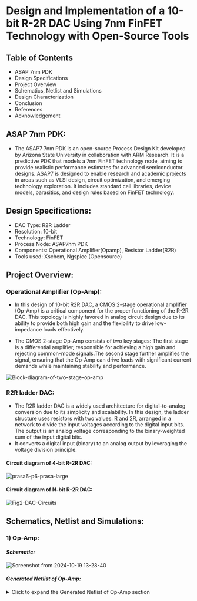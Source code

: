 # Design and Implementation of a 10-bit R-2R DAC Using 7nm FinFET Technology with Open-Source Tools

## Table of Contents
- ASAP 7nm PDK
- Design Specifications
- Project Overview
- Schematics, Netlist and Simulations
- Design Characterization
- Conclusion
- References
- Acknowledgement 

## ASAP 7nm PDK:
- The ASAP7 7nm PDK is an open-source Process Design Kit developed by Arizona State University in collaboration with ARM Research. It is a predictive PDK that models a 7nm FinFET technology node, aiming to provide realistic performance estimates for advanced semiconductor designs. ASAP7 is designed to enable research and academic projects in areas such as VLSI design, circuit optimization, and emerging technology exploration. It includes standard cell libraries, device models, parasitics, and design rules based on FinFET technology.




## Design Specifications:

- DAC Type: R2R Ladder
- Resolution: 10-bit
- Technology: FinFET
- Process Node: ASAP7nm PDK
- Components: Operational Amplifier(Opamp), Resistor Ladder(R2R)
- Tools used: Xschem, Ngspice (Opensource)


## Project Overview:

### Operational Amplifier (Op-Amp):

- In this design of 10-bit R2R DAC, a CMOS 2-stage operational amplifier (Op-Amp) is a critical component for the proper functioning of the R-2R DAC. This topology is highly favored in analog circuit design due to its ability to provide both high gain and the flexibility to drive low-impedance loads effectively.

- The CMOS 2-stage Op-Amp consists of two key stages: The first stage is a differential amplifier, responsible for achieving a high gain and rejecting common-mode signals.The second stage further amplifies the signal, ensuring that the Op-Amp can drive loads with significant current demands while maintaining stability and performance.

![Block-diagram-of-two-stage-op-amp](https://github.com/user-attachments/assets/c9aa4ae0-6a64-4b9d-ba9e-0aac6a8e3dfe)


### R2R ladder DAC:

- The R2R ladder DAC is a widely used architecture for digital-to-analog conversion due to its simplicity and scalability. In this design, the ladder structure uses resistors with two values: R and 2R, arranged in a network to divide the input voltages according to the digital input bits. The output is an analog voltage corresponding to the binary-weighted sum of the input digital bits.
- It converts a digital input (binary) to an analog output by leveraging the voltage division principle.

#### Circuit diagram of 4-bit R-2R DAC:

![prasa6-p6-prasa-large](https://github.com/user-attachments/assets/12b9db05-1492-4adb-8547-f73862aeefbe)

#### Circuit diagram of N-bit R-2R DAC:
 
![Fig2-DAC-Circuits](https://github.com/user-attachments/assets/741c69af-22da-4b54-8807-35c5f4e62fab)








## Schematics, Netlist and Simulations:

### 1) Op-Amp:

#### *Schematic:*

![Screenshot from 2024-10-19 13-28-40](https://github.com/user-attachments/assets/acff7135-fbc4-4cd2-9fea-b8ec327ed678)


#### *Generated Netlist of Op-Amp:*

<details>
  <summary>Click to expand the Generated Netlist of Op-Amp section</summary>

```
** sch_path: /home/aman/asap_7nm_Xschem/opamp.sch
**.subckt opamp
Xnfet1 net1 VIN1 net3 GND asap_7nm_nfet l=7e-009 nfin=14
Xpfet1 net2 net1 VDD VDD asap_7nm_pfet l=7e-009 nfin=14
Xpfet2 net1 net1 VDD net7 asap_7nm_pfet l=7e-009 nfin=14
Xnfet2 net2 VIN2 net3 GND asap_7nm_nfet l=7e-009 nfin=14
Xnfet3 net3 net4 GND net8 asap_7nm_nfet l=7e-009 nfin=14
Xnfet4 net4 net4 GND net5 asap_7nm_nfet l=7e-009 nfin=14
Xpfet3 VOUT net2 VDD VDD asap_7nm_pfet l=7e-009 nfin=14
Xnfet5 VOUT net4 GND net6 asap_7nm_nfet l=7e-009 nfin=14
C1 VOUT GND 2p m=1
C2 VOUT net2 100f m=1
I0 VDD net4 20u



* Voltage sources with 180-degree phase shift

VIN1 VIN1 GND SIN(0.5 0.1 1k 0 0) ; 
VIN2 VIN2 GND SIN(0.5 -0.1 1k 0 0) ;  
VDD VDD GND dc 0.7 ;

**.ends
.GLOBAL VDD
.GLOBAL GND

**** begin user architecture code

.subckt asap_7nm_pfet S G D B l=7e-009 nfin=14
	npmos_finfet S G D B BSIMCMG_osdi_P l=7e-009 nfin=14
.ends asap_7nm_pfet

* Transient analysis setup
.TRAN 1u 5m  ;  

.control
    run
    plot v(VOUT) v(VIN1) v(VIN2) ;
.endc


.model BSIMCMG_osdi_P BSIMCMG_va (
+ TYPE = 0

************************************************************
*                         general                          *
************************************************************
+version = 107             bulkmod = 1               igcmod  = 1               igbmod  = 0
+gidlmod = 1               iimod   = 0               geomod  = 1               rdsmod  = 0
+rgatemod= 0               rgeomod = 0               shmod   = 0               nqsmod  = 0
+coremod = 0               cgeomod = 0               capmod  = 0               tnom    = 25
+eot     = 1e-009          eotbox  = 1.4e-007        eotacc  = 3e-010          tfin    = 6.5e-009
+toxp    = 2.1e-009        nbody   = 1e+022          phig    = 4.9278          epsrox  = 3.9
+epsrsub = 11.9            easub   = 4.05            ni0sub  = 1.1e+016        bg0sub  = 1.17
+nc0sub  = 2.86e+025       nsd     = 2e+026          ngate   = 0               nseg    = 5
+l       = 2.1e-008        xl      = 1e-009          lint    = -2.5e-009       dlc     = 0
+dlbin   = 0               hfin    = 3.2e-008        deltaw  = 0               deltawcv= 0
+sdterm  = 0               epsrsp  = 3.9             nfin    = 1
+toxg    = 1.8e-009
************************************************************
*                            dc                            *
************************************************************
+cit     = 0               cdsc    = 0.003469        cdscd   = 0.001486        dvt0    = 0.05
+dvt1    = 0.36            phin    = 0.05            eta0    = 0.094           dsub    = 0.24
+k1rsce  = 0               lpe0    = 0               dvtshift= 0               qmfactor= 0
+etaqm   = 0.54            qm0     = 2.183e-012      pqm     = 0.66            u0      = 0.0237
+etamob  = 4               up      = 0               ua      = 1.133           eu      = 0.05
+ud      = 0.0105          ucs     = 0.2672          rdswmin = 0               rdsw    = 200
+wr      = 1               rswmin  = 0               rdwmin  = 0               rshs    = 0
+rshd    = 0               vsat    = 60000           deltavsat= 0.17            ksativ  = 1.592
+mexp    = 2.491           ptwg    = 25              pclm    = 0.01            pclmg   = 1
+pdibl1  = 800             pdibl2  = 0.005704        drout   = 4.97            pvag    = 200
+fpitch  = 2.7e-008        rth0    = 0.15            cth0    = 1.243e-006      wth0    = 2.6e-007
+lcdscd  = 0               lcdscdr = 0               lrdsw   = 1.3             lvsat   = 1441
************************************************************
*                         leakage                          *
************************************************************
+aigc    = 0.007           bigc    = 0.0015          cigc    = 1               dlcigs  = 5e-009
+dlcigd  = 5e-009          aigs    = 0.006           aigd    = 0.006           bigs    = 0.001944
+bigd    = 0.001944        cigs    = 1               cigd    = 1               poxedge = 1.152
+agidl   = 2e-012          agisl   = 2e-012          bgidl   = 1.5e+008        bgisl   = 1.5e+008
+egidl   = 1.142           egisl   = 1.142
************************************************************
*                            rf                            *
************************************************************
************************************************************
*                         junction                         *
************************************************************
************************************************************
*                       capacitance                        *
************************************************************
+cfs     = 0               cfd     = 0               cgso    = 1.6e-010        cgdo    = 1.6e-010
+cgsl    = 0               cgdl    = 0               ckappas = 0.6             ckappad = 0.6
+cgbo    = 0               cgbl    = 0
************************************************************
*                       temperature                        *
************************************************************
+tbgasub = 0.000473        tbgbsub = 636             kt1     = 0               kt1l    = 0
+ute     = -1.2            utl     = 0               ua1     = 0.001032        ud1     = 0
+ucste   = -0.004775       at      = 0.001           ptwgt   = 0.004           tmexp   = 0
+prt     = 0               tgidl   = -0.007          igt     = 2.5
************************************************************
*                          noise                           *
************************************************************
**)
.control
pre_osdi /home/aman/asap_7nm_Xschem/bsimcmg.osdi
.endc



.subckt asap_7nm_nfet S G D B l=7e-009 nfin=14
	nnmos_finfet S G D B BSIMCMG_osdi_N l=7e-009 nfin=14
.ends asap_7nm_nfet

.model BSIMCMG_osdi_N BSIMCMG_va (
+ TYPE = 1
************************************************************
*                         general                          *
************************************************************
+version = 107             bulkmod = 1               igcmod  = 1               igbmod  = 0
+gidlmod = 1               iimod   = 0               geomod  = 1               rdsmod  = 0
+rgatemod= 0               rgeomod = 0               shmod   = 0               nqsmod  = 0
+coremod = 0               cgeomod = 0               capmod  = 0               tnom    = 25
+eot     = 1e-009          eotbox  = 1.4e-007        eotacc  = 1e-010          tfin    = 6.5e-009
+toxp    = 2.1e-009        nbody   = 1e+022          phig    = 4.2466          epsrox  = 3.9
+epsrsub = 11.9            easub   = 4.05            ni0sub  = 1.1e+016        bg0sub  = 1.17
+nc0sub  = 2.86e+025       nsd     = 2e+026          ngate   = 0               nseg    = 5
+l       = 2.1e-008        xl      = 1e-009          lint    = -2e-009         dlc     = 0
+dlbin   = 0               hfin    = 3.2e-008        deltaw  = 0               deltawcv= 0
+sdterm  = 0               epsrsp  = 3.9             nfin    = 1
+toxg    = 1.80e-009
************************************************************
*                            dc                            *
************************************************************
+cit     = 0               cdsc    = 0.01            cdscd   = 0.01            dvt0    = 0.05
+dvt1    = 0.47            phin    = 0.05            eta0    = 0.07            dsub    = 0.35
+k1rsce  = 0               lpe0    = 0               dvtshift= 0               qmfactor= 2.5
+etaqm   = 0.54            qm0     = 0.001           pqm     = 0.66            u0      = 0.0303
+etamob  = 2               up      = 0               ua      = 0.55            eu      = 1.2
+ud      = 0               ucs     = 1               rdswmin = 0               rdsw    = 200
+wr      = 1               rswmin  = 0               rdwmin  = 0               rshs    = 0
+rshd    = 0               vsat    = 70000           deltavsat= 0.2             ksativ  = 2
+mexp    = 4               ptwg    = 30              pclm    = 0.05            pclmg   = 0
+pdibl1  = 0               pdibl2  = 0.002           drout   = 1               pvag    = 0
+fpitch  = 2.7e-008        rth0    = 0.225           cth0    = 1.243e-006      wth0    = 2.6e-007
+lcdscd  = 5e-005          lcdscdr = 5e-005          lrdsw   = 0.2             lvsat   = 0
************************************************************
*                         leakage                          *
************************************************************
+aigc    = 0.014           bigc    = 0.005           cigc    = 0.25            dlcigs  = 1e-009
+dlcigd  = 1e-009          aigs    = 0.0115          aigd    = 0.0115          bigs    = 0.00332
+bigd    = 0.00332         cigs    = 0.35            cigd    = 0.35            poxedge = 1.1
+agidl   = 1e-012          agisl   = 1e-012          bgidl   = 10000000        bgisl   = 10000000
+egidl   = 0.35            egisl   = 0.35
************************************************************
*                            rf                            *
************************************************************
************************************************************
*                         junction                         *
************************************************************
************************************************************
*                       capacitance                        *
************************************************************
+cfs     = 0               cfd     = 0               cgso    = 1.6e-010        cgdo    = 1.6e-010
+cgsl    = 0               cgdl    = 0               ckappas = 0.6             ckappad = 0.6
+cgbo    = 0               cgbl    = 0
************************************************************
*                       temperature                        *
************************************************************
+tbgasub = 0.000473        tbgbsub = 636             kt1     = 0               kt1l    = 0
+ute     = -0.7            utl     = 0               ua1     = 0.001032        ud1     = 0
+ucste   = -0.004775       at      = 0.001           ptwgt   = 0.004           tmexp   = 0
+prt     = 0               tgidl   = -0.007          igt     = 2.5
************************************************************
*                          noise                           *
************************************************************
**)
.control
pre_osdi /home/aman/asap_7nm_Xschem/bsimcmg.osdi
.endc


**** end user architecture code
.end

```
<details>


#### *Simulated waveform*
![opamp_op](https://github.com/user-attachments/assets/bcb113a6-a379-4529-bcd3-5bdd5ec140ef)

- From the above waveform, Gain of the Op-Amp = 3.355.



### 2) 4-bit R2R DAC:

#### *Schematic:*

![Screenshot from 2024-10-19 13-35-59](https://github.com/user-attachments/assets/bb760b23-afc1-4047-b9af-570690506f57)



#### *Generated Netlist of 4-bit R2R DAC:*

<details>
  <summary>Click to expand the Generated Netlist of 4-bit R2R DAC section</summary>

```

** sch_path: /home/aman/asap_7nm_Xschem/r2r_4b.sch
**.subckt r2r VOUT
*.iopin VOUT
x1 VDD VOUT net1 VOUT opamp
VDD VDD GND 0.7
R1 net9 net1 2k m=1
R2 net8 net2 2k m=1
R3 net7 net3 2k m=1
R4 net6 net4 2k m=1
R5 net1 net2 1k m=1
R6 net2 net3 1k m=1
R7 net3 net4 1k m=1
R8 net4 net5 1k m=1

R9 net13 net5 2k m=1
R10 net12 net16 2k m=1
R11 net11 net17 2k m=1
R12 net10 net18 2k m=1

R13 net15 net19 2k m=1
R14 net14 net20 2k m=1

R15 net5 net16 1k m=1
R16 net16 net17 1k m=1
R17 net17 net18 1k m=1
R18 net18 net19 1k m=1
R19 net19 net20 1k m=1
R20 net20 GND 2k m=1


V_D0 net5 GND PULSE(0 0.7 0 1n 1n 1u 2u);


V_D1 net6 GND PULSE(0 0.7 0 1n 1n 2u 4u);

V_D2 net7 GND PULSE(0 0.7 0 1n 1n 4u 8u);


V_D3 net8 GND PULSE(0 0.7 0 1n 1n 8u 16u);


**.ends

* expanding   symbol:  opamp.sym # of pins=4
** sym_path: /home/aman/asap_7nm_Xschem/opamp.sym
** sch_path: /home/aman/asap_7nm_Xschem/opamp.sch
.subckt opamp VDD VOUT VIN2 VIN1
*.ipin VIN1
*.opin VOUT
*.iopin VDD
*.ipin VIN2
Xnfet1 net1 VIN1 net3 GND asap_7nm_nfet l=7e-009 nfin=14
Xpfet1 net2 net1 VDD VDD asap_7nm_pfet l=7e-009 nfin=14
Xpfet2 net1 net1 VDD net7 asap_7nm_pfet l=7e-009 nfin=14
Xnfet2 net2 VIN2 net3 GND asap_7nm_nfet l=7e-009 nfin=14
Xnfet3 net3 net4 GND net8 asap_7nm_nfet l=7e-009 nfin=14
Xnfet4 net4 net4 GND net5 asap_7nm_nfet l=7e-009 nfin=14
Xpfet3 VOUT net2 VDD VDD asap_7nm_pfet l=7e-009 nfin=14
Xnfet5 VOUT net4 GND net6 asap_7nm_nfet l=7e-009 nfin=14
C1 VOUT GND 2p m=1
C2 VOUT net2 100f m=1
I0 VDD net4 20u

.ends

.GLOBAL GND
**** begin user architecture code

.subckt asap_7nm_pfet S G D B l=7e-009 nfin=14
	npmos_finfet S G D B BSIMCMG_osdi_P l=7e-009 nfin=14
.ends asap_7nm_pfet



* Run transient analysis
.TRAN 0.1u 32u ;

.control
run
plot (V(VOUT)+4) V(net5) (V(net6)+1) (V(net7)+2) (V(net8)+3);
.endc



.model BSIMCMG_osdi_P BSIMCMG_va (
+ TYPE = 0

************************************************************
*                         general                          *
************************************************************
+version = 107             bulkmod = 1               igcmod  = 1               igbmod  = 0
+gidlmod = 1               iimod   = 0               geomod  = 1               rdsmod  = 0
+rgatemod= 0               rgeomod = 0               shmod   = 0               nqsmod  = 0
+coremod = 0               cgeomod = 0               capmod  = 0               tnom    = 25
+eot     = 1e-009          eotbox  = 1.4e-007        eotacc  = 3e-010          tfin    = 6.5e-009
+toxp    = 2.1e-009        nbody   = 1e+022          phig    = 4.9278          epsrox  = 3.9
+epsrsub = 11.9            easub   = 4.05            ni0sub  = 1.1e+016        bg0sub  = 1.17
+nc0sub  = 2.86e+025       nsd     = 2e+026          ngate   = 0               nseg    = 5
+l       = 2.1e-008        xl      = 1e-009          lint    = -2.5e-009       dlc     = 0
+dlbin   = 0               hfin    = 3.2e-008        deltaw  = 0               deltawcv= 0
+sdterm  = 0               epsrsp  = 3.9             nfin    = 1
+toxg    = 1.8e-009
************************************************************
*                            dc                            *
************************************************************
+cit     = 0               cdsc    = 0.003469        cdscd   = 0.001486        dvt0    = 0.05
+dvt1    = 0.36            phin    = 0.05            eta0    = 0.094           dsub    = 0.24
+k1rsce  = 0               lpe0    = 0               dvtshift= 0               qmfactor= 0
+etaqm   = 0.54            qm0     = 2.183e-012      pqm     = 0.66            u0      = 0.0237
+etamob  = 4               up      = 0               ua      = 1.133           eu      = 0.05
+ud      = 0.0105          ucs     = 0.2672          rdswmin = 0               rdsw    = 200
+wr      = 1               rswmin  = 0               rdwmin  = 0               rshs    = 0
+rshd    = 0               vsat    = 60000           deltavsat= 0.17            ksativ  = 1.592
+mexp    = 2.491           ptwg    = 25              pclm    = 0.01            pclmg   = 1
+pdibl1  = 800             pdibl2  = 0.005704        drout   = 4.97            pvag    = 200
+fpitch  = 2.7e-008        rth0    = 0.15            cth0    = 1.243e-006      wth0    = 2.6e-007
+lcdscd  = 0               lcdscdr = 0               lrdsw   = 1.3             lvsat   = 1441
************************************************************
*                         leakage                          *
************************************************************
+aigc    = 0.007           bigc    = 0.0015          cigc    = 1               dlcigs  = 5e-009
+dlcigd  = 5e-009          aigs    = 0.006           aigd    = 0.006           bigs    = 0.001944
+bigd    = 0.001944        cigs    = 1               cigd    = 1               poxedge = 1.152
+agidl   = 2e-012          agisl   = 2e-012          bgidl   = 1.5e+008        bgisl   = 1.5e+008
+egidl   = 1.142           egisl   = 1.142
************************************************************
*                            rf                            *
************************************************************
************************************************************
*                         junction                         *
************************************************************
************************************************************
*                       capacitance                        *
************************************************************
+cfs     = 0               cfd     = 0               cgso    = 1.6e-010        cgdo    = 1.6e-010
+cgsl    = 0               cgdl    = 0               ckappas = 0.6             ckappad = 0.6
+cgbo    = 0               cgbl    = 0
************************************************************
*                       temperature                        *
************************************************************
+tbgasub = 0.000473        tbgbsub = 636             kt1     = 0               kt1l    = 0
+ute     = -1.2            utl     = 0               ua1     = 0.001032        ud1     = 0
+ucste   = -0.004775       at      = 0.001           ptwgt   = 0.004           tmexp   = 0
+prt     = 0               tgidl   = -0.007          igt     = 2.5
************************************************************
*                          noise                           *
************************************************************
**)
.control
pre_osdi /home/aman/asap_7nm_Xschem/bsimcmg.osdi
.endc



.subckt asap_7nm_nfet S G D B l=7e-009 nfin=14
	nnmos_finfet S G D B BSIMCMG_osdi_N l=7e-009 nfin=14
.ends asap_7nm_nfet

.model BSIMCMG_osdi_N BSIMCMG_va (
+ TYPE = 1
************************************************************
*                         general                          *
************************************************************
+version = 107             bulkmod = 1               igcmod  = 1               igbmod  = 0
+gidlmod = 1               iimod   = 0               geomod  = 1               rdsmod  = 0
+rgatemod= 0               rgeomod = 0               shmod   = 0               nqsmod  = 0
+coremod = 0               cgeomod = 0               capmod  = 0               tnom    = 25
+eot     = 1e-009          eotbox  = 1.4e-007        eotacc  = 1e-010          tfin    = 6.5e-009
+toxp    = 2.1e-009        nbody   = 1e+022          phig    = 4.2466          epsrox  = 3.9
+epsrsub = 11.9            easub   = 4.05            ni0sub  = 1.1e+016        bg0sub  = 1.17
+nc0sub  = 2.86e+025       nsd     = 2e+026          ngate   = 0               nseg    = 5
+l       = 2.1e-008        xl      = 1e-009          lint    = -2e-009         dlc     = 0
+dlbin   = 0               hfin    = 3.2e-008        deltaw  = 0               deltawcv= 0
+sdterm  = 0               epsrsp  = 3.9             nfin    = 1
+toxg    = 1.80e-009
************************************************************
*                            dc                            *
************************************************************
+cit     = 0               cdsc    = 0.01            cdscd   = 0.01            dvt0    = 0.05
+dvt1    = 0.47            phin    = 0.05            eta0    = 0.07            dsub    = 0.35
+k1rsce  = 0               lpe0    = 0               dvtshift= 0               qmfactor= 2.5
+etaqm   = 0.54            qm0     = 0.001           pqm     = 0.66            u0      = 0.0303
+etamob  = 2               up      = 0               ua      = 0.55            eu      = 1.2
+ud      = 0               ucs     = 1               rdswmin = 0               rdsw    = 200
+wr      = 1               rswmin  = 0               rdwmin  = 0               rshs    = 0
+rshd    = 0               vsat    = 70000           deltavsat= 0.2             ksativ  = 2
+mexp    = 4               ptwg    = 30              pclm    = 0.05            pclmg   = 0
+pdibl1  = 0               pdibl2  = 0.002           drout   = 1               pvag    = 0
+fpitch  = 2.7e-008        rth0    = 0.225           cth0    = 1.243e-006      wth0    = 2.6e-007
+lcdscd  = 5e-005          lcdscdr = 5e-005          lrdsw   = 0.2             lvsat   = 0
************************************************************
*                         leakage                          *
************************************************************
+aigc    = 0.014           bigc    = 0.005           cigc    = 0.25            dlcigs  = 1e-009
+dlcigd  = 1e-009          aigs    = 0.0115          aigd    = 0.0115          bigs    = 0.00332
+bigd    = 0.00332         cigs    = 0.35            cigd    = 0.35            poxedge = 1.1
+agidl   = 1e-012          agisl   = 1e-012          bgidl   = 10000000        bgisl   = 10000000
+egidl   = 0.35            egisl   = 0.35
************************************************************
*                            rf                            *
************************************************************
************************************************************
*                         junction                         *
************************************************************
************************************************************
*                       capacitance                        *
************************************************************
+cfs     = 0               cfd     = 0               cgso    = 1.6e-010        cgdo    = 1.6e-010
+cgsl    = 0               cgdl    = 0               ckappas = 0.6             ckappad = 0.6
+cgbo    = 0               cgbl    = 0
************************************************************
*                       temperature                        *
************************************************************
+tbgasub = 0.000473        tbgbsub = 636             kt1     = 0               kt1l    = 0
+ute     = -0.7            utl     = 0               ua1     = 0.001032        ud1     = 0
+ucste   = -0.004775       at      = 0.001           ptwgt   = 0.004           tmexp   = 0
+prt     = 0               tgidl   = -0.007          igt     = 2.5
************************************************************
*                          noise                           *
************************************************************
**)
.control
pre_osdi /home/aman/asap_7nm_Xschem/bsimcmg.osdi
.endc


**** end user architecture code
.end

```

<details>

#### *Simulated waveform:*
![Screenshot from 2024-10-14 21-34-45](https://github.com/user-attachments/assets/4c5274e7-f1da-407c-a509-aeacfbdf0d07)



### 3) 10-bit R2R DAC:

#### *Schematic:*

![Screenshot from 2024-10-19 13-24-08](https://github.com/user-attachments/assets/49b2e332-1afe-46ac-8f96-5986c38d3f02)


#### *Generated Netlist of 10-bit R2R DAC:*

<details>
  <summary>Click to expand the Generated Netlist of 10-bit R2R DAC section</summary>

```

** sch_path: /home/aman/asap_7nm_Xschem/r2r.sch
**.subckt r2r VOUT
*.iopin VOUT
x1 VDD VOUT net1 VOUT opamp
VDD VDD GND 0.7
R1 net9 net1 2k m=1
R2 net8 net2 2k m=1
R3 net7 net3 2k m=1
R4 net6 net4 2k m=1
R5 net1 net2 1k m=1
R6 net2 net3 1k m=1
R7 net3 net4 1k m=1
R8 net4 net5 1k m=1

R9 net13 net5 2k m=1
R10 net12 net16 2k m=1
R11 net11 net17 2k m=1
R12 net10 net18 2k m=1

R13 net15 net19 2k m=1
R14 net14 net20 2k m=1

R15 net5 net16 1k m=1
R16 net16 net17 1k m=1
R17 net17 net18 1k m=1
R18 net18 net19 1k m=1
R19 net19 net20 1k m=1
R20 net20 GND 2k m=1

V_D0 net9 GND PULSE(0 0.7 0 1n 1n 512u 1024u);

V_D1 net8 GND PULSE(0 0.7 0 1n 1n 256u 512u);

V_D2 net7 GND PULSE(0 0.7 0 1n 1n 128u 256u);

V_D3 net6 GND PULSE(0 0.7 0 1n 1n 64u 128u);

V_D4 net13 GND PULSE(0 0.7 0 1n 1n 32u 64u);

V_D5 net12 GND PULSE(0 0.7 0 1n 1n 16u 32u);

V_D6 net11 GND PULSE(0 0.7 0 1n 1n 8u 16u);

V_D7 net10 GND PULSE(0 0.7 0 1n 1n 4u 8u);

V_D8 net15 GND PULSE(0 0.7 0 1n 1n 2u 4u);

V_D9 net14 GND PULSE(0 0.7 0 1n 1n 1u 2u);

**.ends

* expanding   symbol:  opamp.sym # of pins=4
** sym_path: /home/aman/asap_7nm_Xschem/opamp.sym
** sch_path: /home/aman/asap_7nm_Xschem/opamp.sch
.subckt opamp VDD VOUT VIN2 VIN1
*.ipin VIN1
*.opin VOUT
*.iopin VDD
*.ipin VIN2
Xnfet1 net1 VIN1 net3 GND asap_7nm_nfet l=7e-009 nfin=14
Xpfet1 net2 net1 VDD VDD asap_7nm_pfet l=7e-009 nfin=14
Xpfet2 net1 net1 VDD net7 asap_7nm_pfet l=7e-009 nfin=14
Xnfet2 net2 VIN2 net3 GND asap_7nm_nfet l=7e-009 nfin=14
Xnfet3 net3 net4 GND net8 asap_7nm_nfet l=7e-009 nfin=14
Xnfet4 net4 net4 GND net5 asap_7nm_nfet l=7e-009 nfin=14
Xpfet3 VOUT net2 VDD VDD asap_7nm_pfet l=7e-009 nfin=14
Xnfet5 VOUT net4 GND net6 asap_7nm_nfet l=7e-009 nfin=14
C1 VOUT GND 2p m=1
C2 VOUT net2 100f m=1
I0 VDD net4 20u

.ends

.GLOBAL GND
**** begin user architecture code

.subckt asap_7nm_pfet S G D B l=7e-009 nfin=14
	npmos_finfet S G D B BSIMCMG_osdi_P l=7e-009 nfin=14
.ends asap_7nm_pfet





.TRAN 1u 1024u;


.control
run


* Measure the current through VDD
meas tran I_VDD avg i(VDD) from=0 to=1024u

* Instead of using param in measure, print the current and manually calculate the power
print I_VDD


plot V(VOUT) ;

*(V(net9)+9) (V(net8)+8) (V(net7)+7) (V(net6)+6) (V(net13)+5) (V(net12)+4) (V(net11)+3) (V(net10)+2) (V(net15)+1) V(net14)

.endc





.model BSIMCMG_osdi_P BSIMCMG_va (
+ TYPE = 0

************************************************************
*                         general                          *
************************************************************
+version = 107             bulkmod = 1               igcmod  = 1               igbmod  = 0
+gidlmod = 1               iimod   = 0               geomod  = 1               rdsmod  = 0
+rgatemod= 0               rgeomod = 0               shmod   = 0               nqsmod  = 0
+coremod = 0               cgeomod = 0               capmod  = 0               tnom    = 25
+eot     = 1e-009          eotbox  = 1.4e-007        eotacc  = 3e-010          tfin    = 6.5e-009
+toxp    = 2.1e-009        nbody   = 1e+022          phig    = 4.9278          epsrox  = 3.9
+epsrsub = 11.9            easub   = 4.05            ni0sub  = 1.1e+016        bg0sub  = 1.17
+nc0sub  = 2.86e+025       nsd     = 2e+026          ngate   = 0               nseg    = 5
+l       = 2.1e-008        xl      = 1e-009          lint    = -2.5e-009       dlc     = 0
+dlbin   = 0               hfin    = 3.2e-008        deltaw  = 0               deltawcv= 0
+sdterm  = 0               epsrsp  = 3.9             nfin    = 1
+toxg    = 1.8e-009
************************************************************
*                            dc                            *
************************************************************
+cit     = 0               cdsc    = 0.003469        cdscd   = 0.001486        dvt0    = 0.05
+dvt1    = 0.36            phin    = 0.05            eta0    = 0.094           dsub    = 0.24
+k1rsce  = 0               lpe0    = 0               dvtshift= 0               qmfactor= 0
+etaqm   = 0.54            qm0     = 2.183e-012      pqm     = 0.66            u0      = 0.0237
+etamob  = 4               up      = 0               ua      = 1.133           eu      = 0.05
+ud      = 0.0105          ucs     = 0.2672          rdswmin = 0               rdsw    = 200
+wr      = 1               rswmin  = 0               rdwmin  = 0               rshs    = 0
+rshd    = 0               vsat    = 60000           deltavsat= 0.17            ksativ  = 1.592
+mexp    = 2.491           ptwg    = 25              pclm    = 0.01            pclmg   = 1
+pdibl1  = 800             pdibl2  = 0.005704        drout   = 4.97            pvag    = 200
+fpitch  = 2.7e-008        rth0    = 0.15            cth0    = 1.243e-006      wth0    = 2.6e-007
+lcdscd  = 0               lcdscdr = 0               lrdsw   = 1.3             lvsat   = 1441
************************************************************
*                         leakage                          *
************************************************************
+aigc    = 0.007           bigc    = 0.0015          cigc    = 1               dlcigs  = 5e-009
+dlcigd  = 5e-009          aigs    = 0.006           aigd    = 0.006           bigs    = 0.001944
+bigd    = 0.001944        cigs    = 1               cigd    = 1               poxedge = 1.152
+agidl   = 2e-012          agisl   = 2e-012          bgidl   = 1.5e+008        bgisl   = 1.5e+008
+egidl   = 1.142           egisl   = 1.142
************************************************************
*                            rf                            *
************************************************************
************************************************************
*                         junction                         *
************************************************************
************************************************************
*                       capacitance                        *
************************************************************
+cfs     = 0               cfd     = 0               cgso    = 1.6e-010        cgdo    = 1.6e-010
+cgsl    = 0               cgdl    = 0               ckappas = 0.6             ckappad = 0.6
+cgbo    = 0               cgbl    = 0
************************************************************
*                       temperature                        *
************************************************************
+tbgasub = 0.000473        tbgbsub = 636             kt1     = 0               kt1l    = 0
+ute     = -1.2            utl     = 0               ua1     = 0.001032        ud1     = 0
+ucste   = -0.004775       at      = 0.001           ptwgt   = 0.004           tmexp   = 0
+prt     = 0               tgidl   = -0.007          igt     = 2.5
************************************************************
*                          noise                           *
************************************************************
**)
.control
pre_osdi /home/aman/asap_7nm_Xschem/bsimcmg.osdi
.endc



.subckt asap_7nm_nfet S G D B l=7e-009 nfin=14
	nnmos_finfet S G D B BSIMCMG_osdi_N l=7e-009 nfin=14
.ends asap_7nm_nfet

.model BSIMCMG_osdi_N BSIMCMG_va (
+ TYPE = 1
************************************************************
*                         general                          *
************************************************************
+version = 107             bulkmod = 1               igcmod  = 1               igbmod  = 0
+gidlmod = 1               iimod   = 0               geomod  = 1               rdsmod  = 0
+rgatemod= 0               rgeomod = 0               shmod   = 0               nqsmod  = 0
+coremod = 0               cgeomod = 0               capmod  = 0               tnom    = 25
+eot     = 1e-009          eotbox  = 1.4e-007        eotacc  = 1e-010          tfin    = 6.5e-009
+toxp    = 2.1e-009        nbody   = 1e+022          phig    = 4.2466          epsrox  = 3.9
+epsrsub = 11.9            easub   = 4.05            ni0sub  = 1.1e+016        bg0sub  = 1.17
+nc0sub  = 2.86e+025       nsd     = 2e+026          ngate   = 0               nseg    = 5
+l       = 2.1e-008        xl      = 1e-009          lint    = -2e-009         dlc     = 0
+dlbin   = 0               hfin    = 3.2e-008        deltaw  = 0               deltawcv= 0
+sdterm  = 0               epsrsp  = 3.9             nfin    = 1
+toxg    = 1.80e-009
************************************************************
*                            dc                            *
************************************************************
+cit     = 0               cdsc    = 0.01            cdscd   = 0.01            dvt0    = 0.05
+dvt1    = 0.47            phin    = 0.05            eta0    = 0.07            dsub    = 0.35
+k1rsce  = 0               lpe0    = 0               dvtshift= 0               qmfactor= 2.5
+etaqm   = 0.54            qm0     = 0.001           pqm     = 0.66            u0      = 0.0303
+etamob  = 2               up      = 0               ua      = 0.55            eu      = 1.2
+ud      = 0               ucs     = 1               rdswmin = 0               rdsw    = 200
+wr      = 1               rswmin  = 0               rdwmin  = 0               rshs    = 0
+rshd    = 0               vsat    = 70000           deltavsat= 0.2             ksativ  = 2
+mexp    = 4               ptwg    = 30              pclm    = 0.05            pclmg   = 0
+pdibl1  = 0               pdibl2  = 0.002           drout   = 1               pvag    = 0
+fpitch  = 2.7e-008        rth0    = 0.225           cth0    = 1.243e-006      wth0    = 2.6e-007
+lcdscd  = 5e-005          lcdscdr = 5e-005          lrdsw   = 0.2             lvsat   = 0
************************************************************
*                         leakage                          *
************************************************************
+aigc    = 0.014           bigc    = 0.005           cigc    = 0.25            dlcigs  = 1e-009
+dlcigd  = 1e-009          aigs    = 0.0115          aigd    = 0.0115          bigs    = 0.00332
+bigd    = 0.00332         cigs    = 0.35            cigd    = 0.35            poxedge = 1.1
+agidl   = 1e-012          agisl   = 1e-012          bgidl   = 10000000        bgisl   = 10000000
+egidl   = 0.35            egisl   = 0.35
************************************************************
*                            rf                            *
************************************************************
************************************************************
*                         junction                         *
************************************************************
************************************************************
*                       capacitance                        *
************************************************************
+cfs     = 0               cfd     = 0               cgso    = 1.6e-010        cgdo    = 1.6e-010
+cgsl    = 0               cgdl    = 0               ckappas = 0.6             ckappad = 0.6
+cgbo    = 0               cgbl    = 0
************************************************************
*                       temperature                        *
************************************************************
+tbgasub = 0.000473        tbgbsub = 636             kt1     = 0               kt1l    = 0
+ute     = -0.7            utl     = 0               ua1     = 0.001032        ud1     = 0
+ucste   = -0.004775       at      = 0.001           ptwgt   = 0.004           tmexp   = 0
+prt     = 0               tgidl   = -0.007          igt     = 2.5
************************************************************
*                          noise                           *
************************************************************
**)
.control
pre_osdi /home/aman/asap_7nm_Xschem/bsimcmg.osdi
.endc


**** end user architecture code
.end

```
</details>


#### *Simulated waveform*
![Screenshot from 2024-10-15 00-39-41](https://github.com/user-attachments/assets/8426bb28-919b-467e-bc2f-6941197fb819)






## Design Characterization:

- The 10-bit R-2R DAC is characterized in the table below:


| Serial Number | Parameter   | Description                        | Value    | Unit  |
|---------------|-------------|------------------------------------|----------|-------|
| 1             | TECH          | Technology  | FinFET        | -    |
| 2             | NODE          | Process Node  | 7        | nm    |
| 3             | RES    | Resolution| 10        | bit   |
| 4             | TEMP       | Operating Temperature  | 27      | °C    |
| 5             | TNOM     | Nominal Temperature    | 27      | °C    |
| 6             | VDD         | Supply voltage               | 0.7      | V     |
| 7             | I_VDD       | Average current drawn from VDD     | 6.83e-05 | A     |
| 8             | P_total     | Total power consumption            | 47.83   | μW    |
| 9             | VOUT      | Full-scale output voltage of DAC    | 0.607       | V   |




## Conclusion:
- In this project, I successfully designed and implemented a 10-bit R2R Digital-to-Analog Converter (DAC) using the ASAP7 7nm FinFET PDK. The design integrates an R2R resistor ladder architecture with a CMOS 2-stage operational amplifier (Op-Amp) to achieve accurate and efficient digital-to-analog conversion.
 
- Key performance metrics such as the full-scale output voltage of 0.607V and a total power consumption of 47.83 μW were achieved, demonstrating the efficacy of the design in a 7nm FinFET process. The 10-bit resolution provides a high degree of precision suitable for advanced analog-mixed signal applications. This design showcases the potential of FinFET-based circuits in modern semiconductor technologies, offering a reliable and scalable solution for low-power, high-performance applications.

## References:
- Prasad, S. Rajendra, et al. "An Efficient and Low Power 45nm CMOS Based R-2R DAC." 2023 4th International Conference for Emerging Technology (INCET). IEEE, 2023.
- [avsddac_3v3_sky130_v2 - 10-bit DAC Design Using SKY130 Process](https://github.com/vsdip/avsddac_3v3_sky130_v2#10-bit-dac)
- [DAC Circuits - Analog CMOS Design](https://www.electronics-tutorial.net/Analog-CMOS-Design/Signal-Conditioning/DAC-Circuits/)

## Acknowledgement: 
- Kunal Ghosh, Co-Founder of VLSI System Design (VSD) Corp. Pvt. Ltd.
- Dr. Skandha Deepsita, Physical Design Consultant, VLSI System Design (VSD) Corp. Pvt. Ltd.
- Jossan Eden, Consultant, VLSI System Design (VSD) Corp. Pvt. Ltd.

